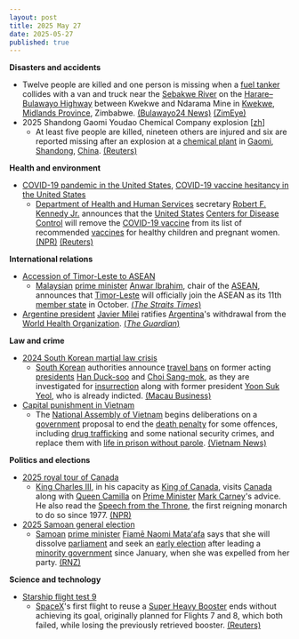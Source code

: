 ```yaml
---
layout: post
title: 2025 May 27
date: 2025-05-27
published: true
---
```



**Disasters and accidents**

* Twelve people are killed and one person is missing when a [fuel tanker](https://en.wikipedia.org/wiki/Fuel_tanker "Fuel tanker") collides with a van and truck near the [Sebakwe River](https://en.wikipedia.org/wiki/Sebakwe_River "Sebakwe River") on the [Harare–Bulawayo Highway](https://en.wikipedia.org/wiki/A5_road_%28Zimbabwe%29 "A5 road (Zimbabwe)") between Kwekwe and Ndarama Mine in [Kwekwe](https://en.wikipedia.org/wiki/Kwekwe "Kwekwe"), [Midlands Province](https://en.wikipedia.org/wiki/Midlands_Province "Midlands Province"), Zimbabwe. [(Bulawayo24 News)](https://bulawayo24.com/index-id-news-sc-national-byo-253322.html) [(ZimEye)](https://www.zimeye.net/2025/05/27/sad-13-feared-dead-in-mushikashika-fuel-tanker-crash/)
* 2025 Shandong Gaomi Youdao Chemical Company explosion [[zh](https://zh.wikipedia.org/wiki/2025%E5%B9%B4%E5%B1%B1%E4%B8%9C%E9%AB%98%E5%AF%86%E5%8F%8B%E9%81%93%E5%8C%96%E5%AD%A6%E6%9C%89%E9%99%90%E5%85%AC%E5%8F%B8%E7%88%86%E7%82%B8%E4%BA%8B%E6%95%85 "zh:2025年山东高密友道化学有限公司爆炸事故")]
  + At least five people are killed, nineteen others are injured and six are reported missing after an explosion at a [chemical plant](https://en.wikipedia.org/wiki/Chemical_plant "Chemical plant") in [Gaomi](https://en.wikipedia.org/wiki/Gaomi "Gaomi"), [Shandong](https://en.wikipedia.org/wiki/Shandong "Shandong"), [China](https://en.wikipedia.org/wiki/China "China"). [(Reuters)](https://www.reuters.com/markets/emerging/large-blast-hits-chemical-plant-chinas-shandong-2025-05-27/)

**Health and environment**

* [COVID-19 pandemic in the United States](https://en.wikipedia.org/wiki/COVID-19_pandemic_in_the_United_States "COVID-19 pandemic in the United States"), [COVID-19 vaccine hesitancy in the United States](https://en.wikipedia.org/wiki/COVID-19_vaccine_hesitancy_in_the_United_States "COVID-19 vaccine hesitancy in the United States")
  + [Department of Health and Human Services](https://en.wikipedia.org/wiki/Department_of_Health_and_Human_Services "Department of Health and Human Services") secretary [Robert F. Kennedy Jr.](https://en.wikipedia.org/wiki/Robert_F._Kennedy_Jr. "Robert F. Kennedy Jr.") announces that the [United States](https://en.wikipedia.org/wiki/United_States "United States") [Centers for Disease Control](https://en.wikipedia.org/wiki/Centers_for_Disease_Control "Centers for Disease Control") will remove the [COVID-19 vaccine](https://en.wikipedia.org/wiki/COVID-19_vaccine "COVID-19 vaccine") from its list of recommended [vaccines](https://en.wikipedia.org/wiki/Vaccine "Vaccine") for healthy children and pregnant women. [(NPR)](https://www.npr.org/sections/shots-health-news/2025/05/27/nx-s1-5413179/covid-vaccine-children-pregnant-rfk-cdc) [(Reuters)](https://www.reuters.com/business/healthcare-pharmaceuticals/us-drops-covid-vaccine-recommendations-healthy-children-pregnant-women-2025-05-27/)

**International relations**

* [Accession of Timor-Leste to ASEAN](https://en.wikipedia.org/wiki/Accession_of_Timor-Leste_to_ASEAN "Accession of Timor-Leste to ASEAN")
  + [Malaysian](https://en.wikipedia.org/wiki/Malaysia "Malaysia") [prime minister](https://en.wikipedia.org/wiki/Prime_Minister_of_Malaysia "Prime Minister of Malaysia") [Anwar Ibrahim](https://en.wikipedia.org/wiki/Anwar_Ibrahim "Anwar Ibrahim"), chair of the [ASEAN](https://en.wikipedia.org/wiki/ASEAN "ASEAN"), announces that [Timor-Leste](https://en.wikipedia.org/wiki/Timor-Leste "Timor-Leste") will officially join the ASEAN as its 11th [member state](https://en.wikipedia.org/wiki/Member_states_of_ASEAN "Member states of ASEAN") in October. [(*The Straits Times*)](https://www.straitstimes.com/asia/se-asia/timor-leste-to-be-granted-full-asean-membership-in-oct-2025-pm-anwar)
* [Argentine president](https://en.wikipedia.org/wiki/Argentine_president "Argentine president") [Javier Milei](https://en.wikipedia.org/wiki/Javier_Milei "Javier Milei") ratifies [Argentina](https://en.wikipedia.org/wiki/Argentina "Argentina")'s withdrawal from the [World Health Organization](https://en.wikipedia.org/wiki/World_Health_Organization "World Health Organization"). [(*The Guardian*)](https://www-theguardian-com.translate.goog/world/2025/may/27/argentina-who-rfk-jr?_x_tr_sl=auto&_x_tr_tl=en&_x_tr_hl=en-US)

**Law and crime**

* [2024 South Korean martial law crisis](https://en.wikipedia.org/wiki/2024_South_Korean_martial_law_crisis "2024 South Korean martial law crisis")
  + [South Korean](https://en.wikipedia.org/wiki/South_Korea "South Korea") authorities announce [travel bans](https://en.wikipedia.org/wiki/Travel_ban "Travel ban") on former acting [presidents](https://en.wikipedia.org/wiki/President_of_South_Korea "President of South Korea") [Han Duck-soo](https://en.wikipedia.org/wiki/Han_Duck-soo "Han Duck-soo") and [Choi Sang-mok](https://en.wikipedia.org/wiki/Choi_Sang-mok "Choi Sang-mok"), as they are investigated for [insurrection](https://en.wikipedia.org/wiki/Insurrection "Insurrection") along with former president [Yoon Suk Yeol](https://en.wikipedia.org/wiki/Yoon_Suk_Yeol "Yoon Suk Yeol"), who is already indicted. [(Macau Business)](https://www.macaubusiness.com/seoul-slaps-travel-bans-on-two-former-acting-presidents-yonhap/)
* [Capital punishment in Vietnam](https://en.wikipedia.org/wiki/Capital_punishment_in_Vietnam "Capital punishment in Vietnam")
  + The [National Assembly of Vietnam](https://en.wikipedia.org/wiki/National_Assembly_of_Vietnam "National Assembly of Vietnam") begins deliberations on a [government](https://en.wikipedia.org/wiki/Vietnamese_government "Vietnamese government") proposal to end the [death penalty](https://en.wikipedia.org/wiki/Death_penalty "Death penalty") for some offences, including [drug trafficking](https://en.wikipedia.org/wiki/Drug_trafficking "Drug trafficking") and some national security crimes, and replace them with [life in prison without parole](https://en.wikipedia.org/wiki/Life_in_prison_without_parole "Life in prison without parole"). [(Vietnam News)](https://vietnamnews.vn/politics-laws/1718453/national-assembly-debates-proposal-to-end-death-penalty-for-transport-of-illegal-drugs.html)

**Politics and elections**

* [2025 royal tour of Canada](https://en.wikipedia.org/wiki/2025_royal_tour_of_Canada "2025 royal tour of Canada")
  + [King Charles III](https://en.wikipedia.org/wiki/Charles_III "Charles III"), in his capacity as [King of Canada](https://en.wikipedia.org/wiki/Monarchy_of_Canada "Monarchy of Canada"), visits [Canada](https://en.wikipedia.org/wiki/Canada "Canada") along with [Queen Camilla](https://en.wikipedia.org/wiki/Queen_Camilla "Queen Camilla") on [Prime Minister](https://en.wikipedia.org/wiki/Prime_Minister_of_Canada "Prime Minister of Canada") [Mark Carney](https://en.wikipedia.org/wiki/Mark_Carney "Mark Carney")'s advice. He also read the [Speech from the Throne](https://en.wikipedia.org/wiki/Speech_from_the_Throne "Speech from the Throne"), the first reigning monarch to do so since 1977. [(NPR)](https://www.npr.org/2025/05/26/g-s1-68959/canada-king-charles)
* [2025 Samoan general election](https://en.wikipedia.org/wiki/2025_Samoan_general_election "2025 Samoan general election")
  + [Samoan](https://en.wikipedia.org/wiki/Samoa "Samoa") [prime minister](https://en.wikipedia.org/wiki/Prime_Minister_of_Samoa "Prime Minister of Samoa") [Fiamē Naomi Mataʻafa](https://en.wikipedia.org/wiki/Fiam%C4%93_Naomi_Mata%CA%BBafa "Fiamē Naomi Mataʻafa") says that she will dissolve [parliament](https://en.wikipedia.org/wiki/Parliament_of_Samoa "Parliament of Samoa") and seek an [early election](https://en.wikipedia.org/wiki/Early_election "Early election") after leading a [minority government](https://en.wikipedia.org/wiki/Minority_government "Minority government") since January, when she was expelled from her party. [(RNZ)](https://www.rnz.co.nz/international/pacific-news/562255/samoa-to-go-to-early-election-after-fiame-concedes)

**Science and technology**

* [Starship flight test 9](https://en.wikipedia.org/wiki/Starship_flight_test_9 "Starship flight test 9")
  + [SpaceX](https://en.wikipedia.org/wiki/SpaceX "SpaceX")'s first flight to reuse a [Super Heavy Booster](https://en.wikipedia.org/wiki/SpaceX_Super_Heavy "SpaceX Super Heavy") ends without achieving its goal, originally planned for Flights 7 and 8, which both failed, while losing the previously retrieved booster. [(Reuters)](https://www.reuters.com/business/aerospace-defense/elon-musk-plans-mars-talk-ahead-first-starship-launch-since-test-failures-2025-05-27/)
